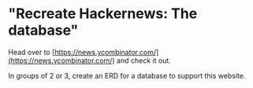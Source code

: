 # "Recreate Hackernews: The database"

Head over to [https://news.ycombinator.com/](https://news.ycombinator.com/) and check it out.

In groups of 2 or 3, create an ERD for a database to support this website.
